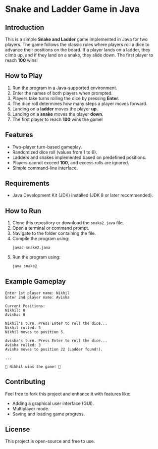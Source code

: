 # Snake and Ladder Game in Java

## Introduction

This is a simple **Snake and Ladder** game implemented in Java for two players. The game follows the classic rules where players roll a dice to advance their positions on the board. If a player lands on a ladder, they climb up, and if they land on a snake, they slide down. The first player to reach **100** wins!

## How to Play

1. Run the program in a Java-supported environment.
2. Enter the names of both players when prompted.
3. Players take turns rolling the dice by pressing **Enter**.
4. The dice roll determines how many steps a player moves forward.
5. Landing on a **ladder** moves the player **up**.
6. Landing on a **snake** moves the player **down**.
7. The first player to reach **100** wins the game!

## Features

- Two-player turn-based gameplay.
- Randomized dice roll (values from 1 to 6).
- Ladders and snakes implemented based on predefined positions.
- Players cannot exceed **100**, and excess rolls are ignored.
- Simple command-line interface.

## Requirements

- Java Development Kit (JDK) installed (JDK 8 or later recommended).

## How to Run

1. Clone this repository or download the `snake2.java` file.
2. Open a terminal or command prompt.
3. Navigate to the folder containing the file.
4. Compile the program using:
   ```sh
   javac snake2.java
   ```
5. Run the program using:
   ```sh
   java snake2
   ```

## Example Gameplay

```
Enter 1st player name: Nikhil
Enter 2nd player name: Avisha

Current Positions:
Nikhil: 0
Avisha: 0

Nikhil's turn. Press Enter to roll the dice...
Nikhil rolled: 5
Nikhil moves to position 5.

Avisha's turn. Press Enter to roll the dice...
Avisha rolled: 3
Avisha moves to position 22 (Ladder found!).

...

🎉 Nikhil wins the game! 🎉
```

## Contributing

Feel free to fork this project and enhance it with features like:

- Adding a graphical user interface (GUI).
- Multiplayer mode.
- Saving and loading game progress.

## License

This project is open-source and free to use.

